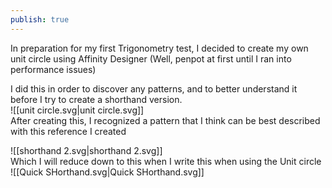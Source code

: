 ```yaml
---  
publish: true  
---  
```

  
In preparation for my first Trigonometry test, I decided to create my own unit circle using Affinity Designer (Well, penpot at first until I ran into performance issues)  
  
I did this in order to discover any patterns, and to better understand it before I try to create a shorthand version.  
![[unit circle.svg|unit circle.svg]]  
After creating this, I recognized a pattern that I think can be best described with this reference I created  
  
![[shorthand 2.svg|shorthand 2.svg]]  
Which I will reduce down to this when I write this when using the Unit circle  
![[Quick SHorthand.svg|Quick SHorthand.svg]]